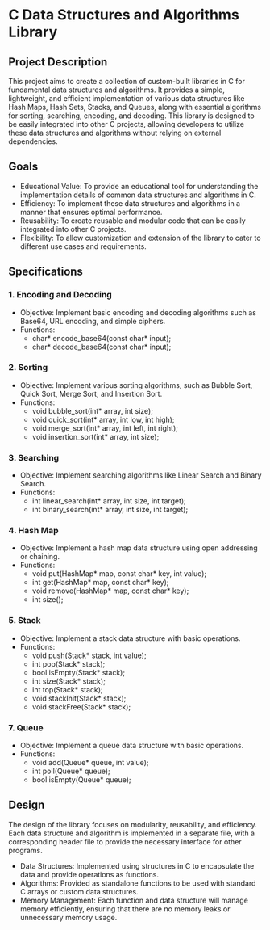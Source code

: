 
# C Data Structures and Algorithms Library

## Project Description


This project aims to create a collection of custom-built libraries in C for fundamental data structures and algorithms. It provides a simple, lightweight, and efficient implementation of various data structures like Hash Maps, Hash Sets, Stacks, and Queues, along with essential algorithms for sorting, searching, encoding, and decoding. This library is designed to be easily integrated into other C projects, allowing developers to utilize these data structures and algorithms without relying on external dependencies.
## Goals

* Educational Value: To provide an educational tool for understanding the implementation details of common data structures and algorithms in C.
* Efficiency: To implement these data structures and algorithms in a manner that ensures optimal performance.
* Reusability: To create reusable and modular code that can be easily integrated into other C projects.
* Flexibility: To allow customization and extension of the library to cater to different use cases and requirements.
## Specifications
### 1. Encoding and Decoding
* Objective: Implement basic encoding and decoding algorithms such as Base64, URL encoding, and simple ciphers.
* Functions:
    * char* encode_base64(const char* input);
    * char* decode_base64(const char* input);
### 2. Sorting
* Objective: Implement various sorting algorithms, such as Bubble Sort, Quick Sort, Merge Sort, and Insertion Sort.
* Functions:
    * void bubble_sort(int* array, int size);
    * void quick_sort(int* array, int low, int high);
    * void merge_sort(int* array, int left, int right);
    * void insertion_sort(int* array, int size);
### 3. Searching
* Objective: Implement searching algorithms like Linear Search and Binary Search.
* Functions:
    * int linear_search(int* array, int size, int target);
    * int binary_search(int* array, int size, int target);
### 4. Hash Map
* Objective: Implement a hash map data structure using open addressing or chaining.
* Functions:
    * void put(HashMap* map, const char* key, int value);
    * int get(HashMap* map, const char* key);
    * void remove(HashMap* map, const char* key);
    * int size();

### 5. Stack
* Objective: Implement a stack data structure with basic operations.
* Functions:
    * void push(Stack* stack, int value);
    * int pop(Stack* stack);
    * bool isEmpty(Stack* stack);
    * int size(Stack* stack);
    * int top(Stack* stack);
    * void stackInit(Stack* stack);
    * void stackFree(Stack* stack);
### 7. Queue
* Objective: Implement a queue data structure with basic operations.
* Functions:
    * void add(Queue* queue, int value);
    * int poll(Queue* queue);
    * bool isEmpty(Queue* queue);
## Design

The design of the library focuses on modularity, reusability, and efficiency. Each data structure and algorithm is implemented in a separate file, with a corresponding header file to provide the necessary interface for other programs.

* Data Structures: Implemented using structures in C to encapsulate the data and provide operations as functions.
* Algorithms: Provided as standalone functions to be used with standard C arrays or custom data structures.
* Memory Management: Each function and data structure will manage memory efficiently, ensuring that there are no memory leaks or unnecessary memory usage.
